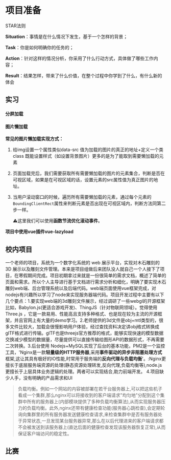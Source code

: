 # 项目准备

STAR法则

**Situation**：事情是在什么情况下发生，基于一个怎样的背景；

**Task**：你是如何明确你的任务的；

**Action**：针对这样的情况分析，你采用了什么行动方式，具体做了哪些工作内容；

**Result**：结果怎样，带来了什么价值，在整个过程中你学到了什么，有什么新的体会

## 实习

#### 分屏加载



####  图片懒加载

**常见的图片懒加载实现方式：**

1. 给img设置一个属性类似data-src 值为加载的图片的真正的地址+定义一个类class 既能设置样式（如设置背景图片）更多的是为了能取到需要懒加载的元素

2. 页面加载完后，我们需要获取所有需要懒加载的图片的元素集合，判断是否在可视区域，如果是在可视区域的话，设置元素的src属性值为真正图片的地址。

3. 当用户滚动窗口的时候，遍历所有需要懒加载的元素，通过每个元素的`BoundingClientRect`属性来判断元素是否出现在可视区域内，判断方法同第二步一样。

   ⚠️这里我们可以使用**函数节流优化滚动事件**。

**项目中使用vue插件vue-lazyload**




## 校内项目

一个老师的项目，系统为一个数字化系统的 web 展示平台，实现对木石雕刻的 3D 展示以及雕刻文件管理。本来是项目组做后来团队没人就自己一个人接下了项目，在寒假期间完成。项目初期拿过来就是一份很简单的需求文档，概述了简单的页面和需求。所以个人主导进行基于文档进行需求分析和细化，明确了要实现木石雕刻web端、后台管理系统以及后端代码。web端页面使用vue框架完成，对nodejs有兴趣所以学习了node来实现服务器端代码。项目开发过程中主要有以下几个要点：1.要实现web端的3d雕刻文件展示，经过调研了一些webgl的开源框架比如，Babylon.js(更适合游戏开发)、ThingJS（针对物联网领域）。觉得使用Three.js ，它是一款易用、性能高且支持多种格式、也是现在较为主流的开源框架，并且官网上有大量的demo学习。2.老师提供的3d文件是obj+mtl类型的，很多文件比较大，加载会很慢影响用户体验，经过查找资料决定讲obj格式转换成glTF格式进行传输。glTF也是threejs官方推荐的格式，能够实现快速的模型数据交换减少模型的数据量，尽量提供可以直接传输给图形API的数据形式，不再需要二次转换。3.后台使用 Nodejs+MySQL实现了后台的基本功能，PM2是一个监控工具，'Nginx是一款**轻量级的HTTP服务器**,采用**事件驱动的异步非阻塞处理方式**框架,这让其具有极好的IO性能,时常用于服务端的**反向代理与负载均衡**'。:Nginx更擅长于底层服务端资源的处理(静态资源处理转发,反向代理,负载均衡等),node.js更擅长于上层具体业务逻辑的处理。两者可以实现结合,助力前端开发。 4.项目缺少人手，没有明确的产品需求和UI

> 负载均衡。例如一个网站的内容被部署在若干台服务器上,可以把这些机子看成一个集群,那么nginx可以将接收到的客户端请求"均匀地"分配到这个集群中所有的服务器上(内部模块提供了多种负载均衡算法),从而实现服务器压力的负载均衡。此外,nginx还带有健康检查功能(服务器心跳检查),会定期轮询向集群里的所有服务器发送健康检查请求,来检查集群中是否有服务器处于异常状态,一旦发现某台服务器异常,那么在以后代理进来的客户端请求都不会被发送到该服务器上(直达后面的健康检查发现该服务器恢复正常),从而保证客户端访问的稳定性。

> 


## 比赛

